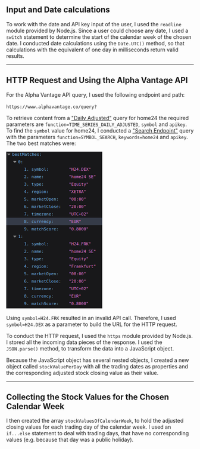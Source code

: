 ## Input and Date calculations

To work with the date and API key input of the user, I used the `readline` module provided by Node.js. Since a user could choose any date, I used a `switch` statement to determine the start of the calendar week of the chosen date. I conducted date calculations using the `Date.UTC()` method, so that calculations with the equivalent of one day in milliseconds return valid results.

---

## HTTP Request and Using the Alpha Vantage API

For the Alpha Vantage API query, I used the following endpoint and path:

`https://www.alphavantage.co/query?`

To retrieve content from a ["Daily Adjusted"](https://www.alphavantage.co/documentation/) query for home24 the required parameters are `function=TIME_SERIES_DAILY_ADJUSTED`, `symbol` and `apikey`. To find the `symbol` value for home24, I conducted a ["Search Endpoint"](https://www.alphavantage.co/documentation/) query with the parameters `function=SYMBOL_SEARCH`, `keywords=home24` and `apikey`. The two best matches were:

![Search Endpoint Query](search_endpoint_query.png)

Using `symbol=H24.FRK` resulted in an invalid API call. Therefore, I used `symbol=H24.DEX` as a parameter to build the URL for the HTTP request.

To conduct the HTTP request, I used the `https` module provided by Node.js. I stored all the incoming data pieces of the response. I used the `JSON.parse()` method, to transform the data into a JavaScript object.

Because the JavaScript object has several nested objects, I created a new object called `stockValuePerDay` with all the trading dates as properties and the corresponding adjusted stock closing value as their value.

---

## Collecting the Stock Values for the Chosen Calendar Week

I then created the array `stockValuesOfCalendarWeek`, to hold the adjusted closing values for each trading day of the calendar week. I used an `if...else` statement to deal with trading days, that have no corresponding values (e.g. because that day was a public holiday).
